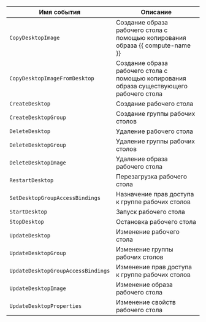 Имя события | Описание
--- | ---
`CopyDesktopImage` | Создание образа рабочего стола с помощью копирования образа {{ compute-name }}
`CopyDesktopImageFromDesktop` | Создание образа рабочего стола с помощью копирования образа существующего рабочего стола
`CreateDesktop` | Создание рабочего стола
`CreateDesktopGroup` | Создание группы рабочих столов
`DeleteDesktop` | Удаление рабочего стола
`DeleteDesktopGroup` | Удаление группы рабочих столов
`DeleteDesktopImage` | Удаление образа рабочего стола
`RestartDesktop` | Перезагрузка рабочего стола
`SetDesktopGroupAccessBindings` | Назначение прав доступа к группе рабочих столов
`StartDesktop` | Запуск рабочего стола
`StopDesktop` | Остановка рабочего стола
`UpdateDesktop` | Изменение рабочего стола
`UpdateDesktopGroup` | Изменение группы рабочих столов
`UpdateDesktopGroupAccessBindings` | Изменение прав доступа к группе рабочих столов
`UpdateDesktopImage` | Изменение образа рабочего стола
`UpdateDesktopProperties ` | Изменение свойств рабочего стола